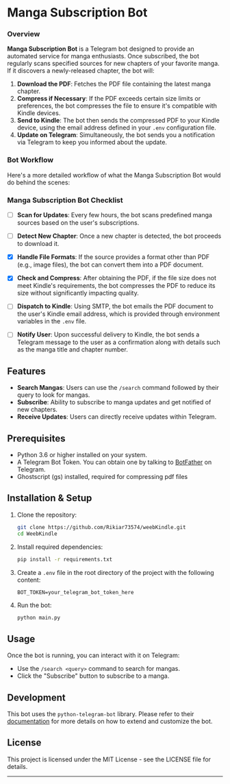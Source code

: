 # Manga Subscription Bot

### Overview
**Manga Subscription Bot** is a Telegram bot designed to provide an automated service for manga enthusiasts. Once subscribed, the bot regularly scans specified sources for new chapters of your favorite manga. If it discovers a newly-released chapter, the bot will:

1. **Download the PDF**: Fetches the PDF file containing the latest manga chapter.
2. **Compress if Necessary**: If the PDF exceeds certain size limits or preferences, the bot compresses the file to ensure it's compatible with Kindle devices.
3. **Send to Kindle**: The bot then sends the compressed PDF to your Kindle device, using the email address defined in your `.env` configuration file.
4. **Update on Telegram**: Simultaneously, the bot sends you a notification via Telegram to keep you informed about the update.

### Bot Workflow
Here's a more detailed workflow of what the Manga Subscription Bot would do behind the scenes:

### Manga Subscription Bot Checklist

- [ ] **Scan for Updates**: Every few hours, the bot scans predefined manga sources based on the user's subscriptions.
- [ ] **Detect New Chapter**: Once a new chapter is detected, the bot proceeds to download it.
- [x] **Handle File Formats**: If the source provides a format other than PDF (e.g., image files), the bot can convert them into a PDF document.
- [x] **Check and Compress**: After obtaining the PDF, if the file size does not meet Kindle's requirements, the bot compresses the PDF to reduce its size without significantly impacting quality.
- [ ] **Dispatch to Kindle**: Using SMTP, the bot emails the PDF document to the user's Kindle email address, which is provided through environment variables in the `.env` file.
- [ ] **Notify User**: Upon successful delivery to Kindle, the bot sends a Telegram message to the user as a confirmation along with details such as the manga title and chapter number.


## Features
- **Search Mangas**: Users can use the `/search` command followed by their query to look for mangas.
- **Subscribe**: Ability to subscribe to manga updates and get notified of new chapters.
- **Receive Updates**: Users can directly receive updates within Telegram.

## Prerequisites
- Python 3.6 or higher installed on your system.
- A Telegram Bot Token. You can obtain one by talking to [BotFather](https://t.me/botfather) on Telegram.
- Ghostscript (gs) installed, required for compressing pdf files


## Installation & Setup
1. Clone the repository:
   ```sh
   git clone https://github.com/Rikiar73574/weebKindle.git
   cd WeebKindle
   ```

2. Install required dependencies:
   ```sh
   pip install -r requirements.txt
   ```

3. Create a `.env` file in the root directory of the project with the following content:
   ```
   BOT_TOKEN=your_telegram_bot_token_here
   ```

4. Run the bot:
   ```sh
   python main.py
   ```

## Usage
Once the bot is running, you can interact with it on Telegram:

- Use the `/search <query>` command to search for mangas.
- Click the "Subscribe" button to subscribe to a manga.

## Development
This bot uses the `python-telegram-bot` library. Please refer to their [documentation](https://python-telegram-bot.readthedocs.io/) for more details on how to extend and customize the bot.


## License
This project is licensed under the MIT License - see the LICENSE file for details.

---
